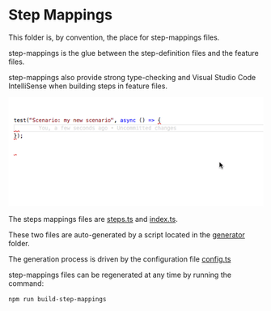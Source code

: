 # Step Mappings

This folder is, by convention, the place for step-mappings files.

step-mappings is the glue between the step-definition files and the feature files.

step-mappings also provide strong type-checking and Visual Studio Code IntelliSense when building steps in feature files.

![demo](../.media/demo3.gif)

The steps mappings files are [steps.ts](steps.ts) and [index.ts](index.ts).

These two files are auto-generated by a script located in the [generator](generator) folder.

The generation process is driven by the configuration file [config.ts](config.ts)

step-mappings files can be regenerated at any time by running the command:

```sh
npm run build-step-mappings
```
